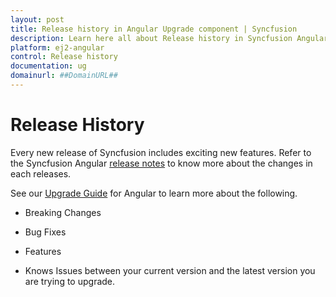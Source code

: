 ```yaml
---
layout: post
title: Release history in Angular Upgrade component | Syncfusion
description: Learn here all about Release history in Syncfusion Angular Upgrade component of Syncfusion Essential JS 2 and more.
platform: ej2-angular
control: Release history 
documentation: ug
domainurl: ##DomainURL##
---
```


# Release History

Every new release of Syncfusion includes exciting new features. Refer to the Syncfusion Angular [release notes](https://ej2.syncfusion.com/angular/documentation/release-notes/index/) to know more about the changes in each releases.

See our [Upgrade Guide](https://help.syncfusion.com/upgrade-guide/angular-ui-components) for Angular to learn more about the following.

* Breaking Changes

* Bug Fixes

* Features

* Knows Issues between your current version and the latest version you are trying to upgrade.